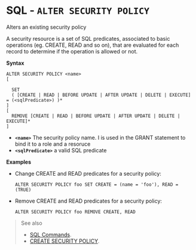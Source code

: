
# SQL - `ALTER SECURITY POLICY`

Alters an existing security policy

A security resource is a set of SQL predicates, associated to basic operations (eg. CREATE, READ and so on), that are evaluated for each record to determine if the operation is allowed or not.

**Syntax**

```
ALTER SECURITY POLICY <name> 
[

  SET
  ( [CREATE | READ | BEFORE UPDATE | AFTER UPDATE | DELETE | EXECUTE] = (<sqlPredicate>) )*
]
[ 
  REMOVE [CREATE | READ | BEFORE UPDATE | AFTER UPDATE | DELETE | EXECUTE]*
]
```
- **`<name>`** The security policy name. I is used in the GRANT statement to bind it to a role and a resoruce
- **`<sqlPredicate>`** a valid SQL predicate

**Examples**


- Change CREATE and READ predicates for a security policy:

  <pre>
  <code class='lang-sql userinput'>ALTER SECURITY POLICY foo SET CREATE = (name = 'foo'), READ = (TRUE)</code>
  </pre>

- Remove CREATE and READ predicates for a security policy:

  <pre>
  <code class='lang-sql userinput'>ALTER SECURITY POLICY foo REMOVE CREATE, READ</code>
  </pre>



>See also
>- [SQL Commands](SQL-Commands.md).
>- [CREATE SECURITY POLICY](SQL-Create-Security-Policy.md).



